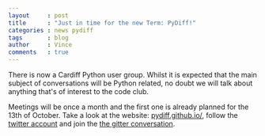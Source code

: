 ```yaml
---
layout     : post
title      : "Just in time for the new Term: PyDiff!"
categories : news pydiff
tags       : blog
author     : Vince
comments   : true
---
```


There is now a Cardiff Python user group. Whilst it is expected that the main
subject of conversations will be Python related, no doubt we will talk about
anything that's of interest to the code club.

Meetings will be once a month and the first one is already planned for the 13th
of October. Take a look at the website:
[pydiff.github.io/](http://pydiff.github.io/), follow the [twitter
account](https://twitter.com/PyDiff) and join the [the gitter
conversation](https://gitter.im/PyDiff/PyDiff.github.io).
